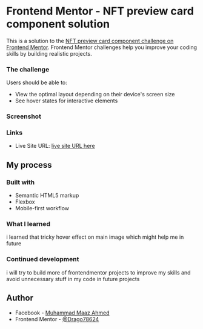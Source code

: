 # Frontend Mentor - NFT preview card component solution

This is a solution to the [NFT preview card component challenge on Frontend Mentor](https://www.frontendmentor.io/challenges/nft-preview-card-component-SbdUL_w0U). Frontend Mentor challenges help you improve your coding skills by building realistic projects.

### The challenge

Users should be able to:

- View the optimal layout depending on their device's screen size
- See hover states for interactive elements

### Screenshot

[](ntf-preview-card-component.PNG)

### Links

- Live Site URL: [live site URL here](https://kind-snyder-29f969.netlify.app)

## My process

### Built with

- Semantic HTML5 markup
- Flexbox
- Mobile-first workflow

### What I learned

i learned that tricky hover effect on main image which might help me in future

### Continued development

i will try to build more of frontendmentor projects to improve my skills and avoid unnecessary stuff in my code in future projects

## Author

- Facebook - [Muhammad Maaz Ahmed](https://www.facebook.com/mmaaz.ahmed.5030/)
- Frontend Mentor - [@Drago78624](https://www.frontendmentor.io/profile/Drago78624)

